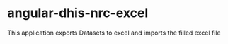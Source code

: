 # angular-dhis-nrc-excel
This application exports Datasets to excel and imports the filled excel file
